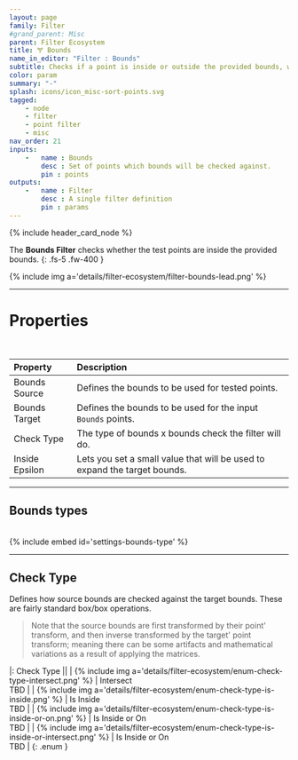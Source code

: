 ```yaml
---
layout: page
family: Filter
#grand_parent: Misc
parent: Filter Ecosystem
title: 🝖 Bounds
name_in_editor: "Filter : Bounds"
subtitle: Checks if a point is inside or outside the provided bounds, with options for bounds types and an epsilon adjustment.
color: param
summary: "-"
splash: icons/icon_misc-sort-points.svg
tagged: 
    - node
    - filter
    - point filter
    - misc
nav_order: 21
inputs:
    -   name : Bounds
        desc : Set of points which bounds will be checked against.
        pin : points
outputs:
    -   name : Filter
        desc : A single filter definition
        pin : params
---
```


{% include header_card_node %}

The **Bounds Filter** checks whether the test points are inside the provided bounds.
{: .fs-5 .fw-400 } 


{% include img a='details/filter-ecosystem/filter-bounds-lead.png' %}

---
# Properties
<br>

| Property       | Description          |
|:-------------|:------------------|
| Bounds Source          | Defines the bounds to be used for tested points. |
| Bounds Target          | Defines the bounds to be used for the input `Bounds` points. |
| Check Type | The type of bounds x bounds check the filter will do. |
| Inside Epsilon | Lets you set a small value that will be used to expand the target bounds. |

---
## Bounds types
<br>
{% include embed id='settings-bounds-type' %}

---
## Check Type

Defines how source bounds are checked against the target bounds. These are fairly standard box/box operations.  

> Note that the source bounds are first transformed by their point' transform, and then inverse transformed by the target' point transform; meaning there can be some artifacts and mathematical variations as a result of applying the matrices.

|: Check Type     ||
| {% include img a='details/filter-ecosystem/enum-check-type-intersect.png' %}           | <span class="ebit">Intersect</span><br>TBD |
| {% include img a='details/filter-ecosystem/enum-check-type-is-inside.png' %}           | <span class="ebit">Is Inside</span><br>TBD |
| {% include img a='details/filter-ecosystem/enum-check-type-is-inside-or-on.png' %}           | <span class="ebit">Is Inside or On</span><br>TBD |
| {% include img a='details/filter-ecosystem/enum-check-type-is-inside-or-intersect.png' %}           | <span class="ebit">Is Inside or On</span><br>TBD |
{: .enum }
